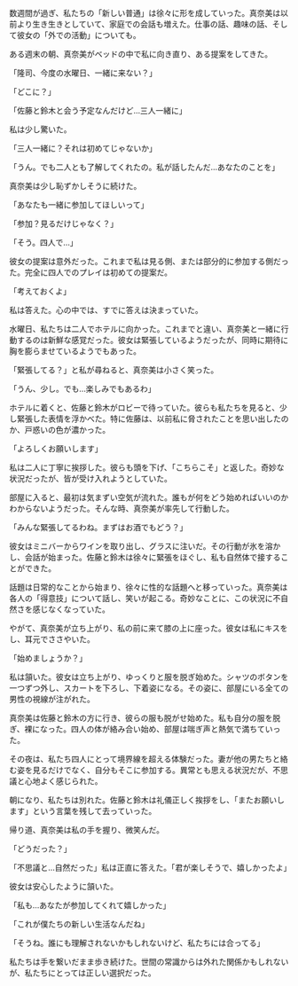 数週間が過ぎ、私たちの「新しい普通」は徐々に形を成していった。真奈美は以前より生き生きとしていて、家庭での会話も増えた。仕事の話、趣味の話、そして彼女の「外での活動」についても。

ある週末の朝、真奈美がベッドの中で私に向き直り、ある提案をしてきた。

「隆司、今度の水曜日、一緒に来ない？」

「どこに？」

「佐藤と鈴木と会う予定なんだけど…三人一緒に」

私は少し驚いた。

「三人一緒に？それは初めてじゃないか」

「うん。でも二人とも了解してくれたの。私が話したんだ…あなたのことを」

真奈美は少し恥ずかしそうに続けた。

「あなたも一緒に参加してほしいって」

「参加？見るだけじゃなく？」

「そう。四人で…」

彼女の提案は意外だった。これまで私は見る側、または部分的に参加する側だった。完全に四人でのプレイは初めての提案だ。

「考えておくよ」

私は答えた。心の中では、すでに答えは決まっていた。

水曜日、私たちは二人でホテルに向かった。これまでと違い、真奈美と一緒に行動するのは新鮮な感覚だった。彼女は緊張しているようだったが、同時に期待に胸を膨らませているようでもあった。

「緊張してる？」と私が尋ねると、真奈美は小さく笑った。

「うん、少し。でも…楽しみでもあるわ」

ホテルに着くと、佐藤と鈴木がロビーで待っていた。彼らも私たちを見ると、少し緊張した表情を浮かべた。特に佐藤は、以前私に脅されたことを思い出したのか、戸惑いの色が濃かった。

「よろしくお願いします」

私は二人に丁寧に挨拶した。彼らも頭を下げ、「こちらこそ」と返した。奇妙な状況だったが、皆が受け入れようとしていた。

部屋に入ると、最初は気まずい空気が流れた。誰もが何をどう始めればいいのかわからないようだった。そんな時、真奈美が率先して行動した。

「みんな緊張してるわね。まずはお酒でもどう？」

彼女はミニバーからワインを取り出し、グラスに注いだ。その行動が氷を溶かし、会話が始まった。佐藤と鈴木は徐々に緊張をほぐし、私も自然体で接することができた。

話題は日常的なことから始まり、徐々に性的な話題へと移っていった。真奈美は各人の「得意技」について話し、笑いが起こる。奇妙なことに、この状況に不自然さを感じなくなっていた。

やがて、真奈美が立ち上がり、私の前に来て膝の上に座った。彼女は私にキスをし、耳元でささやいた。

「始めましょうか？」

私は頷いた。彼女は立ち上がり、ゆっくりと服を脱ぎ始めた。シャツのボタンを一つずつ外し、スカートを下ろし、下着姿になる。その姿に、部屋にいる全ての男性の視線が注がれた。

真奈美は佐藤と鈴木の方に行き、彼らの服も脱がせ始めた。私も自分の服を脱ぎ、裸になった。四人の体が絡み合い始め、部屋は喘ぎ声と熱気で満ちていった。

その夜は、私たち四人にとって境界線を超える体験だった。妻が他の男たちと絡む姿を見るだけでなく、自分もそこに参加する。異常とも思える状況だが、不思議と心地よく感じられた。

朝になり、私たちは別れた。佐藤と鈴木は礼儀正しく挨拶をし、「またお願いします」という言葉を残して去っていった。

帰り道、真奈美は私の手を握り、微笑んだ。

「どうだった？」

「不思議と…自然だった」私は正直に答えた。「君が楽しそうで、嬉しかったよ」

彼女は安心したように頷いた。

「私も…あなたが参加してくれて嬉しかった」

「これが僕たちの新しい生活なんだね」

「そうね。誰にも理解されないかもしれないけど、私たちには合ってる」

私たちは手を繋いだまま歩き続けた。世間の常識からは外れた関係かもしれないが、私たちにとっては正しい選択だった。